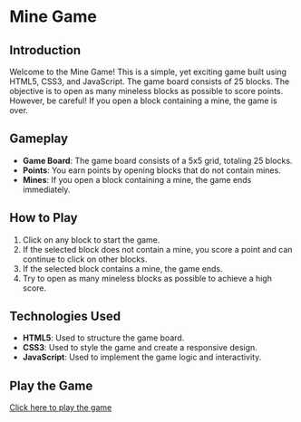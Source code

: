 # Mine Game

## Introduction

Welcome to the Mine Game! This is a simple, yet exciting game built using HTML5, CSS3, and JavaScript. The game board consists of 25 blocks. The objective is to open as many mineless blocks as possible to score points. However, be careful! If you open a block containing a mine, the game is over.

## Gameplay

- **Game Board**: The game board consists of a 5x5 grid, totaling 25 blocks.
- **Points**: You earn points by opening blocks that do not contain mines.
- **Mines**: If you open a block containing a mine, the game ends immediately.

## How to Play

1. Click on any block to start the game.
2. If the selected block does not contain a mine, you score a point and can continue to click on other blocks.
3. If the selected block contains a mine, the game ends.
4. Try to open as many mineless blocks as possible to achieve a high score.

## Technologies Used

- **HTML5**: Used to structure the game board.
- **CSS3**: Used to style the game and create a responsive design.
- **JavaScript**: Used to implement the game logic and interactivity.

## Play the Game

[Click here to play the game]([your-game-link-here](https://vinayrk2.github.io/mineGame.github.io/))

